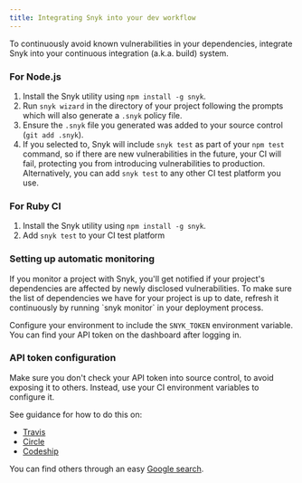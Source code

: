```yaml
---
title: Integrating Snyk into your dev workflow
---
```


<p>To continuously avoid known vulnerabilities in your dependencies, integrate Snyk into your continuous integration (a.k.a. build) system.</p>

<h3>For Node.js</h3>

1. Install the Snyk utility using `npm install -g snyk`.
2. Run `snyk wizard` in the directory of your project following the prompts which will also generate a `.snyk` policy file.
3. Ensure the `.snyk` file you generated was added to your source control (`git add .snyk`).
4. If you selected to, Snyk will include `snyk test` as part of your `npm test` command, so if there are new vulnerabilities in the future, your CI will fail, protecting you from introducing vulnerabilities to production. Alternatively, you can add `snyk test` to any other CI test platform you use.

<h3>For Ruby CI</h3>

1. Install the Snyk utility using `npm install -g snyk`.
2. Add `snyk test` to your CI test platform

<h3>Setting up automatic monitoring</h3>
If you monitor a project with Snyk, you'll get notified if your project's dependencies are affected by newly disclosed vulnerabilities. To make sure the list of dependencies we have for your project is up to date, refresh it continuously by running `snyk monitor` in your deployment process.

Configure your environment to include the `SNYK_TOKEN` environment variable. You can find your API token on the dashboard after logging in.


<h3>API token configuration</h3>

Make sure you don't check your API token into source control, to avoid exposing it to others. Instead, use your CI environment variables to configure it.

See guidance for how to do this on:

* [Travis](https://docs.travis-ci.com/user/environment-variables/)
* [Circle](https://circleci.com/docs/environment-variables/)
* [Codeship](https://codeship.com/documentation/continuous-integration/set-environment-variables/)

You can find others through an easy [Google search]( https://www.google.co.uk/webhp?sourceid=chrome-instant&ion=1&espv=2&ie=UTF-8#q=setting+up+env+variables+in+CI).

